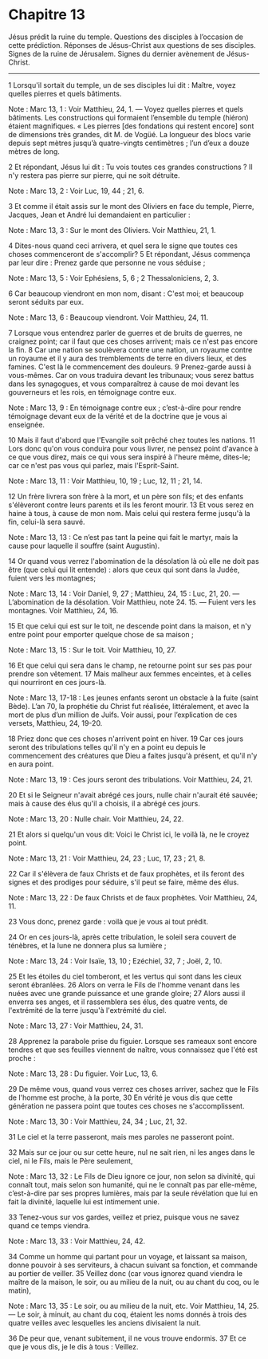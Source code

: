 # Chapitre 13

Jésus prédit la ruine du temple.
Questions des disciples à l’occasion de cette prédiction.
Réponses de Jésus-Christ aux questions de ses disciples.
Signes de la ruine de Jérusalem.
Signes du dernier avènement de Jésus-Christ.

***

1 Lorsqu'il sortait du temple, un de ses disciples lui dit : Maître, voyez quelles pierres et quels bâtiments.

<span class="bible-note">Note : </span> Marc 13, 1 : Voir Matthieu, 24, 1. ― Voyez quelles pierres et quels bâtiments. Les constructions qui formaient l’ensemble du temple (hiéron) étaient magnifiques. « Les pierres [des fondations qui restent encore] sont de dimensions très grandes, dit M. de Vogüé. La longueur des blocs varie depuis sept mètres jusqu’à quatre-vingts centimètres ; l’un d’eux a douze mètres de long.

2 Et répondant, Jésus lui dit : Tu vois toutes ces grandes constructions ? Il n'y restera pas pierre sur pierre, qui ne soit détruite.

<span class="bible-note">Note : </span> Marc 13, 2 : Voir Luc, 19, 44 ; 21, 6.


3 Et comme il était assis sur le mont des Oliviers en face du temple, Pierre, Jacques, Jean et André lui demandaient en particulier :

<span class="bible-note">Note : </span> Marc 13, 3 : Sur le mont des Oliviers. Voir Matthieu, 21, 1.

4 Dites-nous quand ceci arrivera, et quel sera le signe que toutes ces choses commenceront de s'accomplir? 5 Et répondant, Jésus commença par leur dire : Prenez garde que personne ne vous séduise ;

<span class="bible-note">Note : </span> Marc 13, 5 : Voir Ephésiens, 5, 6 ; 2 Thessaloniciens, 2, 3.

6 Car beaucoup viendront en mon nom, disant : C'est moi; et beaucoup seront séduits par eux.

<span class="bible-note">Note : </span> Marc 13, 6 : Beaucoup viendront. Voir Matthieu, 24, 11.

7 Lorsque vous entendrez parler de guerres et de bruits de guerres, ne craignez point; car il faut que ces choses arrivent; mais ce n'est pas encore la fin. 8 Car une nation se soulèvera contre une nation, un royaume contre un royaume et il y aura des tremblements de terre en divers lieux, et des famines. C'est là le commencement des douleurs. 9 Prenez-garde aussi à vous-mêmes. Car on vous traduira devant les tribunaux; vous serez battus dans les synagogues, et vous comparaîtrez à cause de moi devant les gouverneurs et les rois, en témoignage contre eux.

<span class="bible-note">Note : </span> Marc 13, 9 : En témoignage contre eux ; c’est-à-dire pour rendre témoignage devant eux de la vérité et de la doctrine que je vous ai enseignée.

10 Mais il faut d'abord que l'Evangile soit prêché chez toutes les nations. 11 Lors donc qu'on vous conduira pour vous livrer, ne pensez point d'avance à ce que vous direz, mais ce qui vous sera inspiré à l'heure même, dites-le; car ce n'est pas vous qui parlez, mais l'Esprit-Saint.

<span class="bible-note">Note : </span> Marc 13, 11 : Voir Matthieu, 10, 19 ; Luc, 12, 11 ; 21, 14.

12 Un frère livrera son frère à la mort, et un père son fils; et des enfants s'élèveront contre leurs parents et ils les feront mourir. 13 Et vous serez en haine à tous, à cause de mon nom. Mais celui qui restera ferme jusqu'à la fin, celui-là sera sauvé.

<span class="bible-note">Note : </span> Marc 13, 13 : Ce n’est pas tant la peine qui fait le martyr, mais la cause pour laquelle il souffre (saint Augustin).


14 Or quand vous verrez l'abomination de la désolation là où elle ne doit pas être (que celui qui lit entende) : alors que ceux qui sont dans la Judée, fuient vers les montagnes;

<span class="bible-note">Note : </span> Marc 13, 14 : Voir Daniel, 9, 27 ; Matthieu, 24, 15 : Luc, 21, 20. ― L’abomination de la désolation. Voir Matthieu, note 24. 15. ― Fuient vers les montagnes. Voir Matthieu, 24, 16.

15 Et que celui qui est sur le toit, ne descende point dans la maison, et n'y entre point pour emporter quelque chose de sa maison ;

<span class="bible-note">Note : </span> Marc 13, 15 : Sur le toit. Voir Matthieu, 10, 27.

16 Et que celui qui sera dans le champ, ne retourne point sur ses pas pour prendre son vêtement. 17 Mais malheur aux femmes enceintes, et à celles qui nourriront en ces jours-là.

<span class="bible-note">Note : </span> Marc 13, 17-18 : Les jeunes enfants seront un obstacle à la fuite (saint Bède). L’an 70, la prophétie du Christ fut réalisée, littéralement, et avec la mort de plus d’un million de Juifs. Voir aussi, pour l’explication de ces versets, Matthieu, 24, 19-20.

18 Priez donc que ces choses n'arrivent point en hiver. 19 Car ces jours seront des tribulations telles qu'il n'y en a point eu depuis le commencement des créatures que Dieu a faites jusqu'à présent, et qu'il n'y en aura point.

<span class="bible-note">Note : </span> Marc 13, 19 : Ces jours seront des tribulations. Voir Matthieu, 24, 21.

20 Et si le Seigneur n'avait abrégé ces jours, nulle chair n'aurait été sauvée; mais à cause des élus qu'il a choisis, il a abrégé ces jours.

<span class="bible-note">Note : </span> Marc 13, 20 : Nulle chair. Voir Matthieu, 24, 22.


21 Et alors si quelqu'un vous dit: Voici le Christ ici, le voilà là, ne le croyez point.

<span class="bible-note">Note : </span> Marc 13, 21 : Voir Matthieu, 24, 23 ; Luc, 17, 23 ; 21, 8.

22 Car il s'élèvera de faux Christs et de faux prophètes, et ils feront des signes et des prodiges pour séduire, s'il peut se faire, même des élus.

<span class="bible-note">Note : </span> Marc 13, 22 : De faux Christs et de faux prophètes. Voir Matthieu, 24, 11.

23 Vous donc, prenez garde : voilà que je vous ai tout prédit.


24 Or en ces jours-là, après cette tribulation, le soleil sera couvert de ténèbres, et la lune ne donnera plus sa lumière ;

<span class="bible-note">Note : </span> Marc 13, 24 : Voir Isaïe, 13, 10 ; Ezéchiel, 32, 7 ; Joël, 2, 10.

25 Et les étoiles du ciel tomberont, et les vertus qui sont dans les cieux seront ébranlées. 26 Alors on verra le Fils de l'homme venant dans les nuées avec une grande puissance et une grande gloire; 27 Alors aussi il enverra ses anges, et il rassemblera ses élus, des quatre vents, de l'extrémité de la terre jusqu'à l'extrémité du ciel.

<span class="bible-note">Note : </span> Marc 13, 27 : Voir Matthieu, 24, 31.


28 Apprenez la parabole prise du figuier. Lorsque ses rameaux sont encore tendres et que ses feuilles viennent de naître, vous connaissez que l'été est proche :

<span class="bible-note">Note : </span> Marc 13, 28 : Du figuier. Voir Luc, 13, 6.

29 De même vous, quand vous verrez ces choses arriver, sachez que le Fils de l'homme est proche, à la porte, 30 En vérité je vous dis que cette génération ne passera point que toutes ces choses ne s'accomplissent.

<span class="bible-note">Note : </span> Marc 13, 30 : Voir Matthieu, 24, 34 ; Luc, 21, 32.

31 Le ciel et la terre passeront, mais mes paroles ne passeront point.


32 Mais sur ce jour ou sur cette heure, nul ne sait rien, ni les anges dans le ciel, ni le Fils, mais le Père seulement,

<span class="bible-note">Note : </span> Marc 13, 32 : Le Fils de Dieu ignore ce jour, non selon sa divinité, qui connaît tout, mais selon son humanité, qui ne le connaît pas par elle-même, c’est-à-dire par ses propres lumières, mais par la seule révélation que lui en fait la divinité, laquelle lui est intimement unie.


33 Tenez-vous sur vos gardes, veillez et priez, puisque vous ne savez quand ce temps viendra.

<span class="bible-note">Note : </span> Marc 13, 33 : Voir Matthieu, 24, 42.

34 Comme un homme qui partant pour un voyage, et laissant sa maison, donne pouvoir à ses serviteurs, à chacun suivant sa fonction, et commande au portier de veiller. 35 Veillez donc (car vous ignorez quand viendra le maître de la maison, le soir, ou au milieu de la nuit, ou au chant du coq, ou le matin),

<span class="bible-note">Note : </span> Marc 13, 35 : Le soir, ou au milieu de la nuit, etc. Voir Matthieu, 14, 25. ― Le soir, à minuit, au chant du coq, étaient les noms donnés à trois des quatre veilles avec lesquelles les anciens divisaient la nuit.

36 De peur que, venant subitement, il ne vous trouve endormis. 37 Et ce que je vous dis, je le dis à tous : Veillez.

